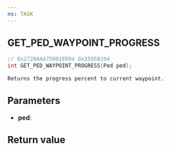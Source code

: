 ```yaml
---
ns: TASK
---
```

## GET_PED_WAYPOINT_PROGRESS

```c
// 0x2720AAA75001E094 0x3595B104
int GET_PED_WAYPOINT_PROGRESS(Ped ped);
```

```
Returns the progress percent to current waypoint.  
```

## Parameters
* **ped**: 

## Return value
